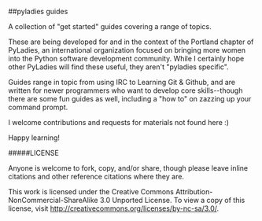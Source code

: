 ##pyladies guides
<br />

A collection of "get started" guides covering a range of topics.

These are being developed for and in the context of the Portland chapter of PyLadies, an international organization focused on bringing more women into the Python software development community. While I certainly hope other PyLadies will find these useful, they aren't "pyladies specific".

Guides range in topic from using IRC to Learning Git & Github, and are written for newer programmers who want to develop core skills--though there are some fun guides as well, including a "how to" on zazzing up your command prompt.

I welcome contributions and requests for materials not found here :)

Happy learning!


#####LICENSE

Anyone is welcome to fork, copy, and/or share, though please leave inline citations and other reference citations where they are. 

This work is licensed under the Creative Commons Attribution-NonCommercial-ShareAlike 3.0 Unported License. To view a copy of this license, visit http://creativecommons.org/licenses/by-nc-sa/3.0/.
